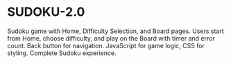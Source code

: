 # SUDOKU-2.0
Sudoku game with Home, Difficulty Selection, and Board pages. Users start from Home, choose difficulty, and play on the Board with timer and error count. Back button for navigation. JavaScript for game logic, CSS for styling. Complete Sudoku experience.

